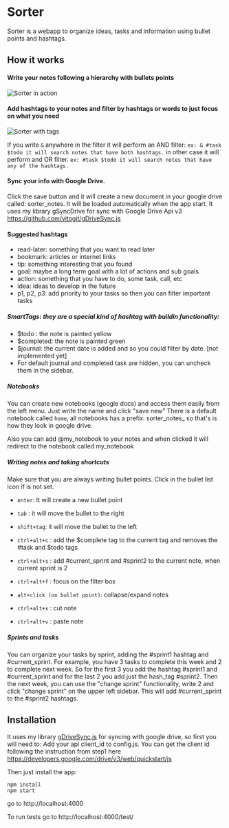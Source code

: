 # Sorter

Sorter is a webapp to organize ideas, tasks and information using bullet points and hashtags.

## How it works

#### Write your notes following a hierarchy with bullets points 
![Sorter in action](http://i64.tinypic.com/2lk7lfk.png)

#### Add hashtags to your notes and filter by hashtags or words to just focus on what you need
![Sorter with tags](http://i66.tinypic.com/2ccplbs.png)

If you write `&` anywhere in the filter it will perform an AND filter: 
`ex: & #task $todo it will search notes that have both hashtags.`
in other case it will perform and OR filter.
`ex: #task $todo it will search notes that have any of the hashtags.`


#### Sync your info with Google Drive.
 Click the save button and it will create a new document in your google drive called: sorter_notes. It will be loaded automatically when the app start.
 It uses my library gSyncDrive for sync with Google Drive Api v3 https://github.com/vitogit/gDriveSync.js 

#### Suggested hashtags

- read-later: something that you want to read later
- bookmark: articles or internet links
- tip: something interesting that you found
- goal: maybe a long term goal with a lot of actions and sub goals
- action: something that you have to do, some task, call, etc
- idea: ideas to develop in the future
- p1, p2, p3: add priority to your tasks so then you can filter important tasks

##### SmartTags: they are a special kind of hashtag with buildin functionality:
- $todo : the note is painted yellow
- $completed: the note is painted green
- $journal: the current date is added and so you could filter by date.  [not implemented yet]
- For default journal and completed task are hidden, you can uncheck them in the sidebar.

##### Notebooks
You can create new notebooks (google docs) and access them easily from the left menu. Just write the name and click "save new"
There is a default notebook called `home`, all notebooks has a prefix: sorter_notes_ so that's is how they look in google drive.

Also you can add @my_notebook to your notes and when clicked it will redirect to the notebook called my_notebook

##### Writing notes and taking shortcuts
Make sure that you are always writing bullet points. Click in the bullet list icon if is not set.

- `enter`: It will create a new bullet point
- `tab` : it will move the bullet to the right
- `shift+tag`: it will move the bullet to the left

- `ctrl+alt+c` : add the $complete tag to the current tag and removes the #task and $todo tags
- `ctrl+alt+s` : add #current_sprint and #sprint2 to the current note, when current sprint is 2
- `ctrl+alt+f` : focus on the filter box
- `alt+click (on bullet point)`: collapse/expand notes

- `ctrl+alt+x` : cut note
- `ctrl+alt+v` : paste note


##### Sprints and tasks
You can organize your tasks by sprint, adding the #sprint1 hashtag and #current_sprint. For example, you have 3 tasks to complete this week and 2 to complete next week. So for the first 3 you add the hashtag #sprint1 and #current_sprint and for the last 2 you add just the hash_tag #sprint2. Then the next week, you can use the "change sprint" functionality, write 2 and click "change sprint" on the upper left sidebar. This will add #current_sprint to the #sprint2 hashtags.

## Installation

It uses my library [gDriveSync.js](https://github.com/vitogit/gDriveSync.js) for syncing with google drive, so first you will need to:
 Add your api client_id to config.js. You can get the client id following the instruction from step1 here https://developers.google.com/drive/v3/web/quickstart/js

Then just install the app: 

```
npm install 
npm start
```

go to http://localhost:4000

To run tests go to 
http://localhost:4000/test/
